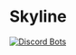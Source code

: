# Skyline

[![Discord Bots](https://top.gg/api/widget/upvotes/800344695069999144.svg)](https://top.gg/bot/800344695069999144)
